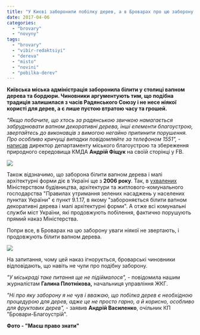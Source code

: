 ```yaml
---
title: "У Києві заборонили побілку дерев, а в Броварах про цю заборону не чули"
date: 2017-04-06
categories: 
  - "brovary"
  - "novyny"
tags: 
  - "brovary"
  - "vibir-redaktsiyi"
  - "dereva"
  - "misto"
  - "novini"
  - "pobilka-derev"
---
```


**Київська міська адміністрація заборонила білити у столиці вапном дерева та бордюри. Чиновники аргументують тим, що подібна традиція залишилася з часів Радянського Союзу і не несе ніякої користі для дерев, а є лише пустою втратою часу та грошей.** 

_"Якщо побачите, що хтось за радянською звичкою намагається забруднювати вапном декоративні дерева, інші елементи благоустрою, звертайтесь до виконавців з вимогою негайно припинити порушення. Про особливо кричущі випадки повідомляйте за телефоном 1551",_ - [написав](https://www.facebook.com/a.fishchuk/posts/1468585246485617?pnref=story) директор департаменту міського благоустрою та збереження природного середовища КМДА **Андрій Фіщук** на своїй сторінці у FB.

[![](https://mpz.brovary.org/wp-content/uploads/2017/04/fyshhuk.jpg)](https://mpz.brovary.org/wp-content/uploads/2017/04/fyshhuk.jpg)

Також відзначимо, що заборона білити вапном дерева і малі архітектурні форми діє в Україні ще з **2006 року**. Так, в [ухвалених](http://zakon2.rada.gov.ua/laws/show/z0880-06) Міністерством будівництва, архітектури та житлового-комунального господарства "Правилах утримання зелених насаджень у населених пунктах України" є пункт 9.1.17, в якому "забороняється білити вапном декоративні дерева і малі архітектурні форми". А отже всі комунальні служби міст України, які продовжують побілення, фактично порушують прямий наказ Міністерства.

Попри все, в Броварах на цю заборону уваги ніякої не звертають, і продовжують білити вапном дерева.

[![](https://mpz.brovary.org/wp-content/uploads/2017/04/dereva1.jpg)](https://mpz.brovary.org/wp-content/uploads/2017/04/dereva1.jpg)

На запитання, чому цей наказ ігнорується, броварські чиновники відповідають, що навіть не чули про подібну заборону.

_"У міськраді таке питання ще не підіймалося",_ - повідомила нашим журналістам **Галина Плотнікова,** начальниця управління ЖКГ.

_"Ні про яку заборону я не чув і вважаю, що побілка дерев є необхідною процедурою для дерев, адже це не просто гарно, а й корисно, особливо для фруктових дерев",_ - заявив **Андрій Василенко**, очільник КП "Бровари-Благоустрій".

**Фото - "Маєш право знати"**
